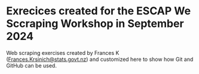 # Exrecices created for the ESCAP We Sccraping Workshop in September  2024
Web scraping exercises created by Frances K (Frances.Krsinich@stats.govt.nz) and customized here to show how Git and GitHub can be used.  
